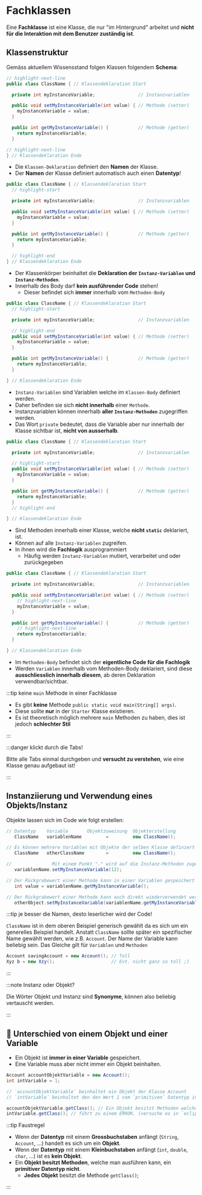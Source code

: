 # Fachklassen

Eine **Fachklasse** ist eine Klasse, die nur "im Hintergrund" arbeitet und
**nicht für die Interaktion mit dem Benutzer zuständig ist**.

## Klassenstruktur

Gemäss aktuellem Wissensstand folgen Klassen folgendem **Schema**:

<Tabs>
<TabItem className="shadow--tl" value="apple" label="Klassen-Deklaration" default>

```java
// highlight-next-line
public class ClassName { // Klassendeklaration Start

  private int myInstanceVariable;                // Instanzvariablen

  public void setMyInstanceVariable(int value) { // Methode (setter)
    myInstanceVariable = value;
  }

  public int getMyInstanceVariable() {           // Methode (getter)
    return myInstanceVariable;
  }

// highlight-next-line
} // Klassendeklaration Ende
```

- Die `Klassen-Deklaration` definiert den **Namen** der Klasse.
- Der **Namen** der Klasse definiert automatisch auch einen **Datentyp**!

</TabItem>
<TabItem className="shadow--tl" value="body" label="Klassen-Body" default>

```java
public class ClassName { // Klassendeklaration Start
  // highlight-start

  private int myInstanceVariable;                // Instanzvariablen

  public void setMyInstanceVariable(int value) { // Methode (setter)
    myInstanceVariable = value;
  }

  public int getMyInstanceVariable() {           // Methode (getter)
    return myInstanceVariable;
  }

  // highlight-end
} // Klassendeklaration Ende
```

- Der Klassenkörper beinhaltet die **Deklaration der `Instanz-Variablen` und
  `Instanz-Methoden`**.
- Innerhalb des Body darf **kein ausführender Code** stehen!
  - Dieser befindet sich **immer** innerhalb vom `Methoden-Body`

</TabItem>
<TabItem className="shadow--tl" value="orange" label="Instanz-Variablen">

```java
public class ClassName { // Klassendeklaration Start
  // highlight-start

  private int myInstanceVariable;                // Instanzvariablen

  // highlight-end
  public void setMyInstanceVariable(int value) { // Methode (setter)
    myInstanceVariable = value;
  }

  public int getMyInstanceVariable() {           // Methode (getter)
    return myInstanceVariable;
  }

} // Klassendeklaration Ende
```

- `Instanz-Variablen` sind Variablen welche im `Klassen-Body` definiert werden.
- Daher befinden sie sich **nicht innerhalb** einer `Methode`.
- Instanzvariablen können innerhalb **aller `Instanz-Methoden`** zugegriffen
  werden.
- Das Wort `private` bedeutet, dass die Variable aber nur innerhalb der Klasse
  sichtbar ist, **nicht von ausserhalb**.

</TabItem>
<TabItem className="shadow--tl" value="banana" label="Instanz-Methoden">

```java
public class ClassName { // Klassendeklaration Start

  private int myInstanceVariable;                // Instanzvariablen

  // highlight-start
  public void setMyInstanceVariable(int value) { // Methode (setter)
    myInstanceVariable = value;
  }

  public int getMyInstanceVariable() {           // Methode (getter)
    return myInstanceVariable;
  }
  // highlight-end

} // Klassendeklaration Ende
```

- Sind Methoden innerhalb einer Klasse, welche **nicht `static`** deklariert,
  ist.
- Können auf alle `Instanz-Variablen` zugreifen.
- In ihnen wird die **Fachlogik** ausprogrammiert
  - Häufig werden `Instanz-Variablen` mutiert, verarbeitet und oder
    zurückgegeben

</TabItem>
<TabItem className="shadow--tl" value="instanzmethodenbody" label="Methoden-Body">

```java
public class ClassName { // Klassendeklaration Start

  private int myInstanceVariable;                // Instanzvariablen

  public void setMyInstanceVariable(int value) { // Methode (setter)
    // highlight-next-line
    myInstanceVariable = value;
  }

  public int getMyInstanceVariable() {           // Methode (getter)
    // highlight-next-line
    return myInstanceVariable;
  }

} // Klassendeklaration Ende
```

- Im `Methoden-Body` befindet sich der **eigentliche Code für die Fachlogik**
- Werden `Variablen` innerhalb vom Methoden-Body deklariert, sind diese
  **ausschliesslich innerhalb diesem**, ab deren Deklaration
  verwendbar/sichtbar.

</TabItem>
</Tabs>

:::tip keine `main` Methode in einer Fachklasse

- Es gibt **keine** Methode `public static void main(String[] args)`.
- Diese sollte **nur** in der `Starter` Klasse existieren.
- Es ist theoretisch möglich mehrere `main` Methoden zu haben, dies ist jedoch
  **schlechter Stil**

:::

:::danger klickt durch die Tabs!

Bitte alle Tabs einmal durchgeben und **versucht zu verstehen**, wie eine Klasse
genau aufgebaut ist!

:::

## Instanziierung und Verwendung eines Objekts/Instanz

Objekte lassen sich im Code wie folgt erstellen:

```java
// Datentyp    Variable       Objektzuweisung  Objekterstellung
   ClassName   variablenName         =         new ClassName();

// Es können mehrere Variablen mit Objekte der selben Klasse definiert werden
   ClassName   otherClassName        =         new ClassName();

//               Mit einem Punkt "." wird auf die Instanz-Methoden zugegriffen!
   variablenName.setMyInstanceVariable(12);

// Der Rückgrabewert einer Methode kann in einer Variablen gespeichert werden
   int value = variablenName.getMyInstanceVariable();

// Der Rückgrabewert einer Methode kann auch direkt wiederverwendet werden
   otherObject.setMyInstanceVariable(variablenName.getMyInstanceVariable());
```

:::tip je besser die Namen, desto leserlicher wird der Code!

`ClassName` ist in dem oberen Beispiel generisch gewählt da es sich um ein
generelles Beispiel handelt. Anstatt `ClassName` sollte später ein spezifischer
Name gewählt werden, wie z.B. `Account`. Der Name der Variable kann beliebig
sein. Das Gleiche gilt für `Variablen` und `Methoden`

```java
Account savingAccount = new Account(); // Toll
Xyz b = new Xzy();                     // Evt. nicht ganz so toll ;)
```

:::

:::note Instanz oder Objekt?

Die Wörter Objekt und Instanz sind **Synonyme**, können also beliebig vertauscht
werden.

:::

## 🦸 Unterschied von einem Objekt und einer Variable

- Ein Objekt ist **immer in einer Variable** gespeichert.
- Eine Variable muss aber nicht immer ein Objekt beinhalten.

```java
Account accountObjektVariable = new Account();
int intVariable = 1;

// `accountObjektVariable` beinhaltet ein Objekt der Klasse Account
// `intVariable` beinhaltet den den Wert 1 vom `primitiven` Datentyp int

accountObjektVariable.getClass(); // Ein Objekt besitzt Methoden welche ausgeführt werden können
intVariable.getClass(); // führt zu einem ERROR. (versuche es in `eclipse`!)
```

:::tip Faustregel

- Wenn der **Datentyp** mit einem **Grossbuchstaben** anfängt (`String`,
  `Account`, ...) handelt es sich um ein **Objekt**.
- Wenn der **Datentyp** mit einem **Kleinbuchstaben** anfängt (`int`, `double`,
  `char`, ...) ist es **kein Objekt**.
- Ein **Objekt besitzt Methoden**, welche man ausführen kann, ein **primitiver
  Datentyp nicht**.
  - **Jedes Objekt** besitzt die Methode `getClass()`;

:::
